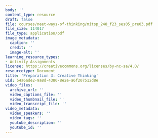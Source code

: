 ```yaml
---
body: ''
content_type: resource
draft: false
file: courses/neet-ways-of-thinking/mitsp_248_f23_ses05_pre03.pdf
file_size: 114017
file_type: application/pdf
image_metadata:
  caption: ''
  credit: ''
  image-alt: ''
learning_resource_types:
- Activity Assignments
license: https://creativecommons.org/licenses/by-nc-sa/4.0/
resourcetype: Document
title: 'Preparation 3: Creative Thinking'
uid: 54a6ade2-9a8d-4380-8e2e-a6f207512d8e
video_files:
  archive_url: ''
  video_captions_file: ''
  video_thumbnail_file: ''
  video_transcript_file: ''
video_metadata:
  video_speakers: ''
  video_tags: ''
  youtube_description: ''
  youtube_id: ''
---
```

